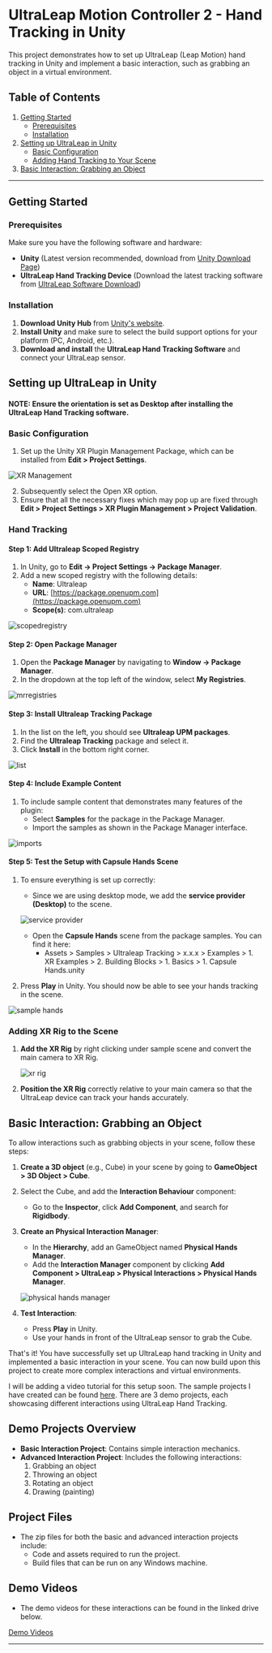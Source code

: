 # UltraLeap Motion Controller 2 - Hand Tracking in Unity

This project demonstrates how to set up UltraLeap (Leap Motion) hand tracking in Unity and implement a basic interaction, such as grabbing an object in a virtual environment.

## Table of Contents

1. [Getting Started](#getting-started)
   - [Prerequisites](#prerequisites)
   - [Installation](#installation)
2. [Setting up UltraLeap in Unity](#setting-up-ultraleap-in-unity)
   - [Basic Configuration](#basic-configuration)
   - [Adding Hand Tracking to Your Scene](#adding-hand-tracking-to-your-scene)
4. [Basic Interaction: Grabbing an Object](#basic-interaction-grabbing-an-object)

---

## Getting Started

### Prerequisites

Make sure you have the following software and hardware:

- **Unity** (Latest version recommended, download from [Unity Download Page](https://unity.com/download))
- **UltraLeap Hand Tracking Device** (Download the latest tracking software from [UltraLeap Software Download](https://developer.leapmotion.com/tracking-software-download))

### Installation

1. **Download Unity Hub** from [Unity's website](https://unity.com/download).
2. **Install Unity** and make sure to select the build support options for your platform (PC, Android, etc.).
3. **Download and install** the **UltraLeap Hand Tracking Software** and connect your UltraLeap sensor.

## Setting up UltraLeap in Unity

#### NOTE: Ensure the orientation is set as Desktop after installing the UltraLeap Hand Tracking software.

### Basic Configuration
1. Set up the Unity XR Plugin Management Package, which can be installed from **Edit > Project Settings**.

 ![XR Management](../Images/xrplugin.png)

2. Subsequently select the Open XR option.
3. Ensure that all the necessary fixes which may pop up are fixed through **Edit > Project Settings > XR Plugin Management > Project Validation**.

### Hand Tracking

#### Step 1: Add Ultraleap Scoped Registry

1. In Unity, go to **Edit -> Project Settings -> Package Manager**.
2. Add a new scoped registry with the following details:
   - **Name**: Ultraleap
   - **URL**: [https://package.openupm.com](https://package.openupm.com)
   - **Scope(s)**: com.ultraleap
  
 ![scopedregistry](../Images/scopedregistry.png)


#### Step 2: Open Package Manager

1. Open the **Package Manager** by navigating to **Window -> Package Manager**.
2. In the dropdown at the top left of the window, select **My Registries**.

 ![mrregistries](../Images/myregistries.png)


#### Step 3: Install Ultraleap Tracking Package

1. In the list on the left, you should see **Ultraleap UPM packages**.
2. Find the **Ultraleap Tracking** package and select it.
3. Click **Install** in the bottom right corner.


 ![list](../Images/packagelist.png)



#### Step 4: Include Example Content

1. To include sample content that demonstrates many features of the plugin:
   - Select **Samples** for the package in the Package Manager.
   - Import the samples as shown in the Package Manager interface.


 ![imports](../Images/sampleimport.png)

  


#### Step 5: Test the Setup with Capsule Hands Scene

1. To ensure everything is set up correctly:
   - Since we are using desktop mode, we add the **service provider (Desktop)** to the scene.

   ![service provider](../Images/desktop_oritent.png)

   - Open the **Capsule Hands** scene from the package samples. You can find it here:
     - Assets > Samples > Ultraleap Tracking > x.x.x > Examples > 1. XR Examples > 2. Building Blocks > 1. Basics > 1. Capsule Hands.unity
2. Press **Play** in Unity. You should now be able to see your hands tracking in the scene.


 ![sample hands](../Images/capsule-hands-xr.png)



### Adding XR Rig to the Scene

1. **Add the XR Rig** by right clicking under sample scene and convert the main camera to XR Rig.
   
    ![xr rig](../Images/xr-rig.png)

2. **Position the XR Rig** correctly relative to your main camera so that the UltraLeap device can track your hands accurately.

## Basic Interaction: Grabbing an Object

To allow interactions such as grabbing objects in your scene, follow these steps:

1. **Create a 3D object** (e.g., Cube) in your scene by going to **GameObject > 3D Object > Cube**.
2. Select the Cube, and add the **Interaction Behaviour** component:
   - Go to the **Inspector**, click **Add Component**, and search for **Rigidbody**.

3. **Create an Physical Interaction Manager**:
   - In the **Hierarchy**, add an GameObject named **Physical Hands Manager**.
   - Add the **Interaction Manager** component by clicking **Add Component > UltraLeap > Physical Interactions > Physical Hands Manager**.

   ![physical hands manager](../Images/physical-hands-manager.png)

4. **Test Interaction**:
   - Press **Play** in Unity.
   - Use your hands in front of the UltraLeap sensor to grab the Cube.



That's it! You have successfully set up UltraLeap hand tracking in Unity and implemented a basic interaction in your scene. You can now build upon this project to create more complex interactions and virtual environments. 

I will be adding a video tutorial for this setup soon. The sample projects I have created can be found [here](https://drive.google.com/drive/folders/113gcTg3pcFRkuKl_jSpt5L4TmSt_RQkQ?usp=sharing). There are 3 demo projects, each showcasing different interactions using UltraLeap Hand Tracking.

## Demo Projects Overview
- **Basic Interaction Project**: Contains simple interaction mechanics.
- **Advanced Interaction Project**: Includes the following interactions:
  1. Grabbing an object
  2. Throwing an object
  3. Rotating an object
  4. Drawing (painting)

## Project Files
- The zip files for both the basic and advanced interaction projects include:
  - Code and assets required to run the project.
  - Build files that can be run on any Windows machine.

## Demo Videos
- The demo videos for these interactions can be found in the linked drive below.


[Demo Videos](https://drive.google.com/drive/folders/1ryPLg95XQumVqqkawhKMK2yDl9PGU4E5?usp=sharing)

---